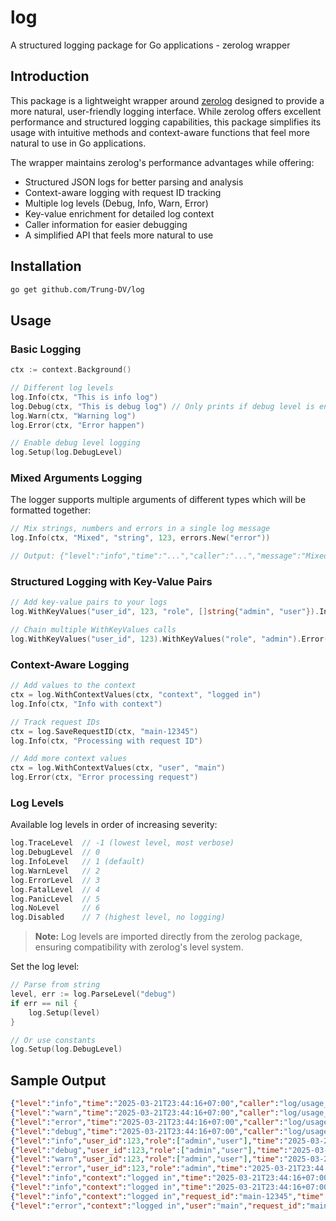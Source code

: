 # log
A structured logging package for Go applications - zerolog wrapper

## Introduction
This package is a lightweight wrapper around [zerolog](https://github.com/rs/zerolog) designed to provide a more natural, user-friendly logging interface. While zerolog offers excellent performance and structured logging capabilities, this package simplifies its usage with intuitive methods and context-aware functions that feel more natural to use in Go applications.

The wrapper maintains zerolog's performance advantages while offering:

- Structured JSON logs for better parsing and analysis
- Context-aware logging with request ID tracking
- Multiple log levels (Debug, Info, Warn, Error)
- Key-value enrichment for detailed log context
- Caller information for easier debugging
- A simplified API that feels more natural to use

## Installation

```bash
go get github.com/Trung-DV/log
```

## Usage

### Basic Logging

```go
ctx := context.Background()

// Different log levels
log.Info(ctx, "This is info log")
log.Debug(ctx, "This is debug log") // Only prints if debug level is enabled
log.Warn(ctx, "Warning log")
log.Error(ctx, "Error happen")

// Enable debug level logging
log.Setup(log.DebugLevel)
```

### Mixed Arguments Logging

The logger supports multiple arguments of different types which will be formatted together:

```go
// Mix strings, numbers and errors in a single log message
log.Info(ctx, "Mixed", "string", 123, errors.New("error"))

// Output: {"level":"info","time":"...","caller":"...","message":"Mixed string 123 error"}
```

### Structured Logging with Key-Value Pairs

```go
// Add key-value pairs to your logs
log.WithKeyValues("user_id", 123, "role", []string{"admin", "user"}).Info(ctx, "User logged in")

// Chain multiple WithKeyValues calls
log.WithKeyValues("user_id", 123).WithKeyValues("role", "admin").Error(ctx, "User logged in")
```

### Context-Aware Logging

```go
// Add values to the context
ctx = log.WithContextValues(ctx, "context", "logged in")
log.Info(ctx, "Info with context")

// Track request IDs
ctx = log.SaveRequestID(ctx, "main-12345")
log.Info(ctx, "Processing with request ID")

// Add more context values
ctx = log.WithContextValues(ctx, "user", "main")
log.Error(ctx, "Error processing request")
```

### Log Levels

Available log levels in order of increasing severity:

```go
log.TraceLevel  // -1 (lowest level, most verbose)
log.DebugLevel  // 0
log.InfoLevel   // 1 (default)
log.WarnLevel   // 2
log.ErrorLevel  // 3
log.FatalLevel  // 4
log.PanicLevel  // 5
log.NoLevel     // 6
log.Disabled    // 7 (highest level, no logging)
```

> **Note:** Log levels are imported directly from the zerolog package, ensuring compatibility with zerolog's level system.

Set the log level:

```go
// Parse from string
level, err := log.ParseLevel("debug")
if err == nil {
    log.Setup(level)
}

// Or use constants
log.Setup(log.DebugLevel)
```

## Sample Output

```json
{"level":"info","time":"2025-03-21T23:44:16+07:00","caller":"log/usage_test.go:13","message":"This is info log"}
{"level":"warn","time":"2025-03-21T23:44:16+07:00","caller":"log/usage_test.go:15","message":"Warning log"}
{"level":"error","time":"2025-03-21T23:44:16+07:00","caller":"log/usage_test.go:16","message":"Error happen"}
{"level":"debug","time":"2025-03-21T23:44:16+07:00","caller":"log/usage_test.go:19","message":"Debug information"}
{"level":"info","user_id":123,"role":["admin","user"],"time":"2025-03-21T23:44:16+07:00","caller":"log/usage_test.go:21","message":"User logged in"}
{"level":"debug","user_id":123,"role":["admin","user"],"time":"2025-03-21T23:44:16+07:00","caller":"log/usage_test.go:22","message":"Debug User logged in"}
{"level":"warn","user_id":123,"role":["admin","user"],"time":"2025-03-21T23:44:16+07:00","caller":"log/usage_test.go:23","message":"Warning"}
{"level":"error","user_id":123,"role":"admin","time":"2025-03-21T23:44:16+07:00","caller":"log/usage_test.go:24","message":"User logged in"}
{"level":"info","context":"logged in","time":"2025-03-21T23:44:16+07:00","caller":"log/usage_test.go:27","message":"Info with context"}
{"level":"info","context":"logged in","time":"2025-03-21T23:44:16+07:00","caller":"log/usage_test.go:29","message":"Mixed string 123 error"}
{"level":"info","context":"logged in","request_id":"main-12345","time":"2025-03-21T23:44:16+07:00","caller":"log/usage_test.go:32","message":"Processing with request ID"}
{"level":"error","context":"logged in","user":"main","request_id":"main-12345","time":"2025-03-21T23:44:16+07:00","caller":"log/usage_test.go:34","message":"Error processing request"}
```
